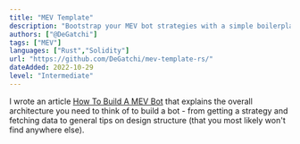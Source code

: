 ```yaml
---
title: "MEV Template"
description: "Bootstrap your MEV bot strategies with a simple boilerplate to build on top of. "
authors: ["@DeGatchi"]
tags: ["MEV"]
languages: ["Rust","Solidity"]
url: "https://github.com/DeGatchi/mev-template-rs/"
dateAdded: 2022-10-29
level: "Intermediate"
---
```


I wrote an article [How To Build A MEV Bot](https://www.degatchi.com/articles/how-to-build-a-mev-bot) that explains the overall architecture you need to think of to build a bot - from getting a strategy and fetching data to general tips on design structure (that you most likely won't find anywhere else).